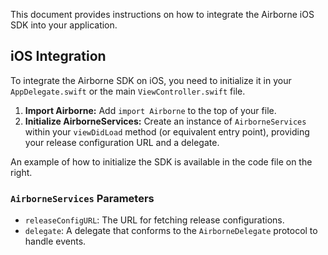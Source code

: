 This document provides instructions on how to integrate the Airborne iOS SDK into your application.

## iOS Integration

To integrate the Airborne SDK on iOS, you need to initialize it in your `AppDelegate.swift` or the main `ViewController.swift` file.

1.  **Import Airborne:** Add `import Airborne` to the top of your file.
2.  **Initialize AirborneServices:** Create an instance of `AirborneServices` within your `viewDidLoad` method (or equivalent entry point), providing your release configuration URL and a delegate.

An example of how to initialize the SDK is available in the code file on the right.

### `AirborneServices` Parameters

-   `releaseConfigURL`: The URL for fetching release configurations.
-   `delegate`: A delegate that conforms to the `AirborneDelegate` protocol to handle events.
